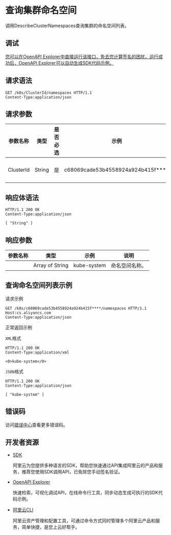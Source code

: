 # 查询集群命名空间

调用DescribeClusterNamespaces查询集群的命名空间列表。

## 调试

[您可以在OpenAPI Explorer中直接运行该接口，免去您计算签名的困扰。运行成功后，OpenAPI Explorer可以自动生成SDK代码示例。](https://api.aliyun.com/#product=CS&api=DescribeClusterNamespaces&type=ROA&version=2015-12-15)

## 请求语法

```
GET /k8s/ClusterId/namespaces HTTP/1.1
Content-Type:application/json
```

## 请求参数

|参数名称|类型|是否必选|示例|说明|
|----|--|----|--|--|
|ClusterId|String|是|c68069cade53b4558924a924b415f\*\*\*\*|集群ID。 |

## 响应体语法

```
HTTP/1.1 200 OK
Content-Type:application/json

[ "String" ]
```

## 响应参数

|参数名称|类型|示例|说明|
|----|--|--|--|
| |Array of String|kube-system|命名空间名称。 |

## 查询命名空间列表示例

请求示例

```
GET /k8s/c68069cade53b4558924a924b415f****/namespaces HTTP/1.1
Host:cs.aliyuncs.com
Content-Type:application/json
```

正常返回示例

`XML`格式

```
HTTP/1.1 200 OK
Content-Type:application/xml

<0>kube-system</0>
```

`JSON`格式

```
HTTP/1.1 200 OK
Content-Type:application/json

[ "kube-system" ]
```

## 错误码

访问[错误中心](https://error-center.aliyun.com/status/product/CS)查看更多错误码。

## 开发者资源

-   [SDK](https://next.api.aliyun.com/api-tools/sdk/CS?version=2015-12-15&)

    阿里云为您提供多种语言的SDK，帮助您快速通过API集成阿里云的产品和服务，推荐您使用SDK调用API，已免除您手动签名验证。

-   [OpenAPI Explorer](https://next.api.aliyun.com/api/CS/2015-12-15/DescribeClusterNamespaces)

    快速检索，可视化调试API，在线命令行工具，同步动态生成可执行的SDK代码示例。

-   [阿里云CLI](https://github.com/aliyun/aliyun-cli)

    阿里云资产管理和配置工具，可通过命令方式同时管理多个阿里云产品和服务，简单快捷，是您上云好帮手。


